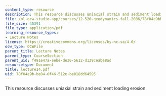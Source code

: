 ```yaml
---
content_type: resource
description: This resource discusses uniaxial strain and sediment loading erosion.
file: /ol-ocw-studio-app/courses/12-520-geodynamics-fall-2006/78f04e9bbe040f46512ebe818dd64595_lecture14.pdf
file_size: 45391
file_type: application/pdf
learning_resource_types:
- Lecture Notes
license: https://creativecommons.org/licenses/by-nc-sa/4.0/
ocw_type: OCWFile
parent_title: Lecture Notes
parent_type: CourseSection
parent_uid: f491e47a-eebe-de30-5612-d139ceabe8ad
resourcetype: Document
title: lecture14.pdf
uid: 78f04e9b-be04-0f46-512e-be818dd64595
---
```

This resource discusses uniaxial strain and sediment loading erosion.